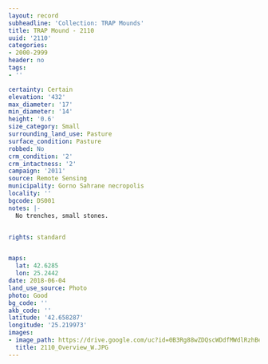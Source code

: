 ```yaml
---
layout: record
subheadline: 'Collection: TRAP Mounds'
title: TRAP Mound - 2110
uuid: '2110'
categories:
- 2000-2999
header: no
tags:
- ''

certainty: Certain
elevation: '432'
max_diameter: '17'
min_diameter: '14'
height: '0.6'
size_category: Small
surrounding_land_use: Pasture
surface_condition: Pasture
robbed: No
crm_condition: '2'
crm_intactness: '2'
campaign: '2011'
source: Remote Sensing
municipality: Gorno Sahrane necropolis
locality: ''
bgcode: DS001
notes: |-
  No trenches, small stones.


rights: standard


maps:
  lat: 42.6285
  lon: 25.2442
date: 2018-06-04
land_use_source: Photo
photo: Good
bg_code: ''
akb_code: ''
latitude: '42.658287'
longitude: '25.219973'
images:
- image_path: https://drive.google.com/uc?id=0B3Rg88wZDQscWDdfMWdlRzhBeGM
  title: 2110_Overview_W.JPG
---
```

